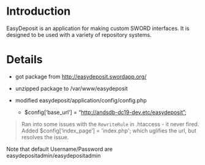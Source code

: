 # Introduction #

EasyDeposit is an application for making custom SWORD interfaces. It is designed to be used with a variety of repository systems.

# Details #

  * got package from http://easydeposit.swordapp.org/

  * unzipped package to /var/www/easydeposit
  * modified easydeposit/application/config/config.php
    * $config[‘base\_url’] = “http://andsdb-dc19-dev.etc/easydeposit”;

> Ran into some issues with the `RewriteRule` in .htaccess - it never fired. Added $config[‘index\_page’] = 'index.php'; which uglifies the url, but resolves the issue.

Note that default Username/Password are easydepositadmin/easydepositadmin